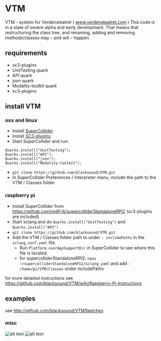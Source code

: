 # VTM
VTM - system for Verdensteatret ( www.verdensteatret.com )
This code is in a state of severe alpha and early development. That means that restructuring the class tree, and renaming, adding and removing methods/classes may – and will – happen.

## requirements

* sc3-plugins
* UnitTesting quark
* API quark
* json quark
* Modality-toolkit quark
* sc3-plugins

## install VTM

### osx and linux

* Install [SuperCollider](http://supercollider.github.io/download)
* Install [SC3-plugins](https://github.com/supercollider/sc3-plugins)
* Start SuperCollider and run:
```
Quarks.install("UnitTesting");
Quarks.install("API");
Quarks.install("json");
Quarks.install("Modality-toolkit");
```

* `git clone https://github.com/blacksound/VTM.git`
* In SuperCollider Preferences / Interpreter menu, include the path to the VTM / Classes folder

### raspberry pi

* Install SuperCollider from <https://github.com/redFrik/supercolliderStandaloneRPI2> (sc3-plugins are included)
* Start sclang and do `Quarks.install("UnitTesting")` and `Quarks.install("API")`
* `git clone https://github.com/blacksound/VTM.git`
* Add the VTM / Classes folder path to under `- includePaths` in the `sclang_conf.yaml` file.
  - Run `Platform.userAppSupportDir` in SuperCollider to see where this file is located.
  - for supercolliderStandaloneRPI2: `nano ~/supercolliderStandaloneRPI2/sclang.yaml` and add `- /home/pi/VTM/Classes` under includePaths

for more detailed instructions see <https://github.com/blacksound/VTM/wiki/Raspberry-Pi-Instructions>

## examples

see <http://github.com/blacksound/VTMSketches>

### misc

![alt text](https://oddodd.org/lib/VTM/VTM.png "VTM")
![alt text](https://oddodd.org/lib/VTM/VTM_old.png "VTM")
